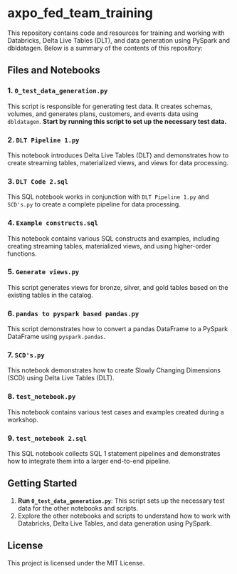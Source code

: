 # axpo_fed_team_training

This repository contains code and resources for training and working with Databricks, Delta Live Tables (DLT), and data generation using PySpark and dbldatagen. Below is a summary of the contents of this repository:

## Files and Notebooks

### 1. `0_test_data_generation.py`
This script is responsible for generating test data. It creates schemas, volumes, and generates plans, customers, and events data using `dbldatagen`. **Start by running this script to set up the necessary test data.**

### 2. `DLT Pipeline 1.py`
This notebook introduces Delta Live Tables (DLT) and demonstrates how to create streaming tables, materialized views, and views for data processing.

### 3. `DLT Code 2.sql`
This SQL notebook works in conjunction with `DLT Pipeline 1.py` and `SCD's.py` to create a complete pipeline for data processing.

### 4. `Example constructs.sql`
This notebook contains various SQL constructs and examples, including creating streaming tables, materialized views, and using higher-order functions.

### 5. `Generate views.py`
This script generates views for bronze, silver, and gold tables based on the existing tables in the catalog.

### 6. `pandas to pyspark based pandas.py`
This script demonstrates how to convert a pandas DataFrame to a PySpark DataFrame using `pyspark.pandas`.

### 7. `SCD's.py`
This notebook demonstrates how to create Slowly Changing Dimensions (SCD) using Delta Live Tables (DLT).

### 8. `test_notebook.py`
This notebook contains various test cases and examples created during a workshop.

### 9. `test_notebook 2.sql`
This SQL notebook collects SQL 1 statement pipelines and demonstrates how to integrate them into a larger end-to-end pipeline.

## Getting Started

1. **Run `0_test_data_generation.py`**: This script sets up the necessary test data for the other notebooks and scripts.
2. Explore the other notebooks and scripts to understand how to work with Databricks, Delta Live Tables, and data generation using PySpark.

## License

This project is licensed under the MIT License.